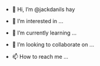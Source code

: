 - 👋 Hi, I’m @jackdanils hay
- 👀 I’m interested in ...

- 🌱 I’m currently learning ...
- 💞️ I’m looking to collaborate on ...
- 📫 How to reach me ...

<!---
jackdanils/jackdanils is a ✨ special ✨ repository because its `README.md` (this file) appears on your GitHub profile.
You can click the Preview link to take a look at your changes.
--->
